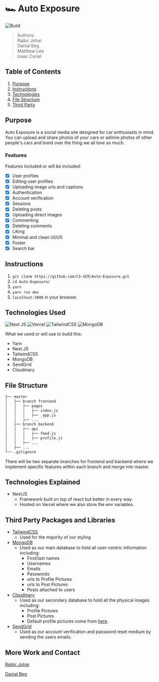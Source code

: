 # 🏎 Auto Exposure

<img alt="Build" src="https://img.shields.io/badge/Build-Passing-green?&style=for-the-badge&" />

> Authors:  
> Rajbir Johar  
> Danial Beg  
> Matthew Lee  
> Isaac Curiel

## Table of Contents

1. [Purpose](#purpose)
2. [Instructions](#instructions)
3. [Technologies](#technologies-used)
4. [File Structure](#file-structure)
5. [Third Party](#third-party-packages-and-libraries)

## Purpose

Auto Exposure is a social media site designed for car enthusiasts in mind. You can upload and share photos of your cars or admire photos of other people's cars and bond over the thing we all love so much.

### Features

Features included or will be included:

- [x] User profiles
- [x] Editing user profiles
- [x] Uploading image urls and captions
- [x] Authentication
- [x] Account verification
- [x] Sessions
- [x] Deleting posts
- [x] Uploading direct images
- [x] Commenting
- [x] Deleting comments
- [x] Liking
- [x] Minimal and clean UI/UX
- [x] Footer
- [x] Search bar

## Instructions

1. `git clone https://github.com/CS-UCR/Auto-Exposure.git`
2. `cd Auto-Exposure/`
3. `yarn`
4. `yarn run dev`
5. `localhost:3000` in your browser.

## Technologies Used

<img alt="Next JS" src="https://img.shields.io/badge/nextjs-%23000000.svg?style=for-the-badge&logo=next.js&logoColor=white"/> <img alt="Vercel" src="https://img.shields.io/badge/vercel-%23000000.svg?style=for-the-badge&logo=vercel&logoColor=white"/> <img alt="TailwindCSS" src="https://img.shields.io/badge/tailwindcss-%2338B2AC.svg?style=for-the-badge&logo=tailwind-css&logoColor=white"/> <img alt="MongoDB" src ="https://img.shields.io/badge/MongoDB-%234ea94b.svg?style=for-the-badge&logo=mongodb&logoColor=white"/>

What we used or will use to build this:

- Yarn
- Next.JS
- TailwindCSS
- MongoDB
- SendGrid
- Cloudinary

## File Structure

```bash
├── master
│   ├── branch frontend
│   │   ├── pages
│   │   │   ├── index.js
│   │   │   ├── _app.js
│   │   ├── ...
│   ├── branch backend
│   │   ├── api
│   │   │   ├── feed.js
│   │   │   ├── profile.js
│   │   ├── ...
│   ├── ...
└── .gitignore
```

There will be two separate branches for frontend and backend where we implement specific features within each branch and merge into master.

## Technologies Explained

- NextJS
  - Framework built on top of react but better in every way.
  - Hosted on Vercel where we also store the env variables.

## Third Party Packages and Libraries

- [TailwindCSS](https://tailwindcss.com)
  - Used for the majority of our styling
- [MongoDB](https://www.mongodb.com)
  - Used as our main database to hold all user-centric information including:
    - First/last names
    - Usernames
    - Emails
    - Passwords
    - urls to Profile Pictures
    - urls to Post Pictures
    - Posts attached to users
- [Cloudinary](https://cloudinary.com)
  - Used as our secondary database to hold all the physical images including:
    - Profile Pictures
    - Post Pictures
    - Default profile pictures come from [here](https://boringavatars.com).
- [SendGrid](https://sendgrid.com)
  - Used as our account verification and password reset medium by sending the users emails.

## More Work and Contact

[Rajbir Johar](https://rajbirjohar.com)

[Danial Beg](https://danialbeg.vercel.app/)
